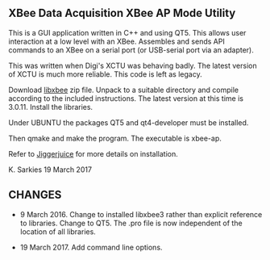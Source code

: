 XBee Data Acquisition XBee AP Mode Utility
------------------------------------------

This is a GUI application written in C++ and using QT5. This allows user
interaction at a low level with an XBee. Assembles and sends API commands to an
XBee on a serial port (or USB-serial port via an adapter).

This was written when Digi's XCTU was behaving badly. The latest version of
XCTU is much more reliable. This code is left as legacy.

Download [libxbee](https://github.com/attie/libxbee3/archive/master.zip) zip file. Unpack to a suitable directory and
compile according to the included instructions. The latest version at this time
is 3.0.11. Install the libraries.

Under UBUNTU the packages QT5 and qt4-developer must be installed.

Then qmake and make the program. The executable is xbee-ap.

Refer to [Jiggerjuice](http://www.jiggerjuice.info/electronics/projects/XBee-network/xbee-data-acquisition.html) for more details on installation.

K. Sarkies
19 March 2017

CHANGES
-------
* 9 March 2016. Change to installed libxbee3 rather than explicit reference
to libraries. Change to QT5. The .pro file is now independent of the location of
all libraries.

* 19 March 2017. Add command line options.


